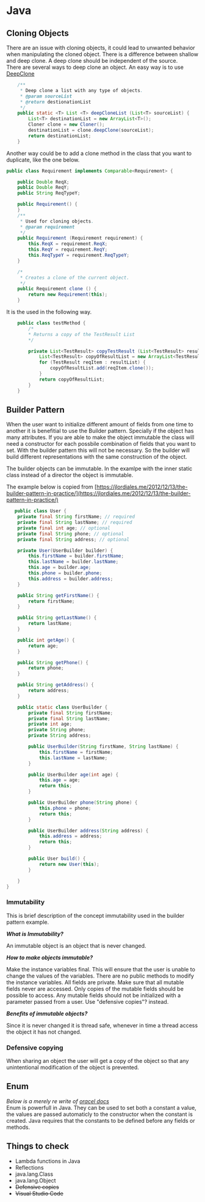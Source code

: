 Java
====

Cloning Objects
---------------
There are an issue with cloning objects, it could lead to unwanted behavior when 
manipulating the cloned object. There is a difference between shallow and deep clone.
A deep clone should be independent of the source.  
There are several ways to deep clone an object. An easy way is to use
[DeepClone](https://github.com/kostaskougios/cloning/)

```java
    /**
     * Deep clone a list with any type of objects.
     * @param sourceList
     * @return destionationList
     */
    public static <T> List <T> deepCloneList (List<T> sourceList) {
        List<T> destinationList = new ArrayList<T>();
        Cloner clone = new Cloner();
        destinationList = clone.deepClone(sourceList);
        return destinationList;
    }
```
Another way could be to add a clone method in the class that you want to duplicate,
like the one below.

```java
public class Requirement implements Comparable<Requirement> {

    public Double ReqX;
    public Double ReqY;
    public String ReqTypeY;

    public Requirement() {
    }
    /**
     * Used for cloning objects.
     * @param requirement
     */
    public Requirement (Requirement requirement) {
        this.ReqX = requirement.ReqX;
        this.ReqY = requirement.ReqY;
        this.ReqTypeY = requirement.ReqTypeY;
    }

    /*
     * Creates a clone of the current object.
     */
    public Requirement clone () {
        return new Requirement(this);
    }
```
It is the used in the following way.
```java
    public class testMethod {
        /*
        * Returns a copy of the TestResult List
        */

        private List<TestResult> copyTestResult (List<TestResult> resultList) {
            List<TestResult> copyOfResultList = new ArrayList<TestResult>(resultList.size());
            for (TestResult reqItem : resultList) {
                copyOfResultList.add(reqItem.clone());
            }
            return copyOfResultList;
        }
    }
```

Builder Pattern
---------------
When the user want to initialize different amount of fields from one time to another it is benefitial to use the Builder pattern. Specially if the object has many attributes.
If you are able to make the object immutable the class will need a constructor for each possbile combination of fields that you want to set. With the builder pattern this will not be necessary.
So the builder will build different representations with the same construction of the object.

The builder objects can be immutable. In the examlpe with the inner static class instead of a director the object is immutable.


The example below is copied from [https://jlordiales.me/2012/12/13/the-builder-pattern-in-practice/](https://jlordiales.me/2012/12/13/the-builder-pattern-in-practice/)
```java
   public class User {
	private final String firstName; // required
	private final String lastName; // required
	private final int age; // optional
	private final String phone; // optional
	private final String address; // optional

	private User(UserBuilder builder) {
		this.firstName = builder.firstName;
		this.lastName = builder.lastName;
		this.age = builder.age;
		this.phone = builder.phone;
		this.address = builder.address;
	}

	public String getFirstName() {
		return firstName;
	}

	public String getLastName() {
		return lastName;
	}

	public int getAge() {
		return age;
	}

	public String getPhone() {
		return phone;
	}

	public String getAddress() {
		return address;
	}

	public static class UserBuilder {
		private final String firstName;
		private final String lastName;
		private int age;
		private String phone;
		private String address;

		public UserBuilder(String firstName, String lastName) {
			this.firstName = firstName;
			this.lastName = lastName;
		}

		public UserBuilder age(int age) {
			this.age = age;
			return this;
		}

		public UserBuilder phone(String phone) {
			this.phone = phone;
			return this;
		}

		public UserBuilder address(String address) {
			this.address = address;
			return this;
		}

		public User build() {
			return new User(this);
		}

	}
}

```

### Immutability ###
This is brief description of the concept immutability used in the builder pattern example.

***What is Immutability?***

An immutable object is an object that is never changed. 

***How to make objects immutable?***

Make the instance variables final. This will ensure that the user is unable to change the values of the variables.
There are no public methods to modify the instance variables.
All fields are private.
Make sure that all mutable fields never are accessed. Only copies of the mutable fields should be possible to access.
Any mutable fields should not be initialized with a parameter passed from a user. Use "defensive copies"? instead.

***Benefits of immutable objects?***

Since it is never changed it is thread safe, whenever in time a thread access the object it has not changed.

### Defensive copying ###
When sharing an object the user will get a copy of the object so that any unintentional modification of the object is prevented.

Enum
----
*Below is a merely re write of [oracel docs](https://docs.oracle.com/javase/tutorial/java/javaOO/enum.html)* </BR>
Enum is powerfull in Java. They can be used to set both a constant a value, the values are passed automaticly to the constructor when the constant is created.
Java requires that the constants to be defined before any fields or methods.



Things to check
---------------
- Lambda functions in Java
- Reflections
- java.lang.Class
- java.lang.Object
- ~~Defensive copies~~
- ~~Visual Studio Code~~